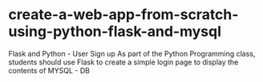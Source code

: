 # create-a-web-app-from-scratch-using-python-flask-and-mysql
Flask and Python - User Sign up
As part of the Python Programming class, students should use Flask to create a simple login page to display the contents of 
MYSQL - DB 
